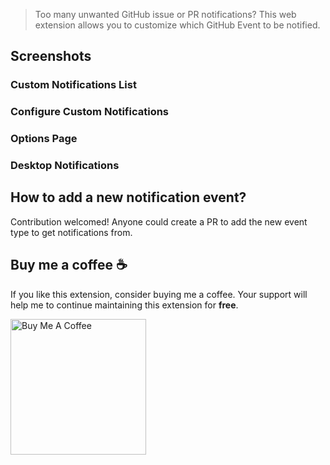 
> Too many unwanted GitHub issue or PR notifications? This web extension allows you to customize which GitHub Event to be notified.

## Screenshots


### Custom Notifications List

### Configure Custom Notifications

### Options Page

### Desktop Notifications

## How to add a new notification event?

Contribution welcomed! Anyone could create a PR to add the new event type to get notifications from.

## Buy me a coffee ☕️

<p>
  If you like this extension, consider buying me a coffee. Your support
  will help me to continue maintaining this extension for <strong>free</strong>.
</p>
<a
  href="https://www.buymeacoffee.com/qiwei"
  target="_blank"
  rel="noopener noreferrer"
>
  <img
    src="https://cdn.buymeacoffee.com/buttons/v2/default-yellow.png"
    alt="Buy Me A Coffee"
    width="217"
  />
</a>
